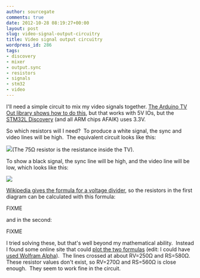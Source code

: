 ```yaml
---
author: sourcegate
comments: true
date: 2012-10-28 08:19:27+00:00
layout: post
slug: video-signal-output-circuitry
title: Video signal output circuitry
wordpress_id: 286
tags:
- discovery
- mixer
- output.sync
- resistors
- signals
- stm32
- video
---
```


I'll need a simple circuit to mix my video signals together. [The Arduino TV Out library shows how to do this](http://code.google.com/p/arduino-tvout/), but that works with 5V IOs, but the [STM32L Discovery](http://www.st.com/internet/evalboard/product/250990.jsp) (and all ARM chips AFAIK) uses 3.3V.

So which resistors will I need?  To produce a white signal, the sync and video lines will be high.  The equivalent circuit looks like this:

[![](http://sourcegate.files.wordpress.com/2012/10/video-out-high-schematic.png)](http://sourcegate.files.wordpress.com/2012/10/video-out-high-schematic.png)(The 75Ω resistor is the resistance inside the TV).

To show a black signal, the sync line will be high, and the video line will be low, which looks like this:

[![](http://sourcegate.files.wordpress.com/2012/10/video-out-low-schematic.png)](http://sourcegate.files.wordpress.com/2012/10/video-out-low-schematic.png)

[Wikipedia gives the formula for a voltage divider](http://en.wikipedia.org/wiki/Voltage_divider#General_case), so the resistors in the first diagram can be calculated with this formula:

FIXME

and in the second:

FIXME

I tried solving these, but that's well beyond my mathematical ability.  Instead I found some online site that could [plot the two formulas](http://www.quickmath.com/webMathematica3/quickmath/graphs/equations/advanced.jsp#c=plot_advancedgraphequations&v1=1%3D75%2F(75%2B1%2F(1%2Fy%2B1%2Fx))*3.3&v2=0.3%3D(1%2F(1%2Fy%2B1%2F75))%2F((1%2F(1%2Fy%2B1%2F75))%2Bx)*3.3&v7=x&v8=y&v9=0&v10=1000&v11=0&v12=1000&v19=1&v24=1&v25=Video+generator+resistors) (edit: I could have [used Wolfram Alpha](http://www.wolframalpha.com/input/?i=1%3D75%2F%2875%2B1%2F%281%2Fy%2B1%2Fx%29%29*3.3%2C+0.3%3D%281%2F%281%2Fy%2B1%2F75%29%29%2F%28%281%2F%281%2Fy%2B1%2F75%29%29%2Bx%29*3.3)).  The lines crossed at about RV=250Ω and RS=580Ω. These resistor values don't exist, so RV=270Ω and RS=560Ω is close enough.  They seem to work fine in the circuit.
